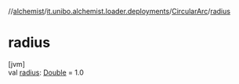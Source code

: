 //[alchemist](../../../index.md)/[it.unibo.alchemist.loader.deployments](../index.md)/[CircularArc](index.md)/[radius](radius.md)

# radius

[jvm]\
val [radius](radius.md): [Double](https://kotlinlang.org/api/latest/jvm/stdlib/kotlin/-double/index.html) = 1.0
